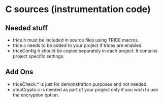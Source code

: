 # C sources (instrumentation code)
## Needed stuff
- trice.h must be included in source files using TRICE macros.
- trice.c needs to be added to your project if trices are enabled.
- triceConfig.h should be copied separately in each project. It contains project specific settings.
## Add Ons
- triceCheck.* is just for demonstration purposes and not needed.
- xteaCrypto.c is needed as part of your project only if you wich to use the encryption option.